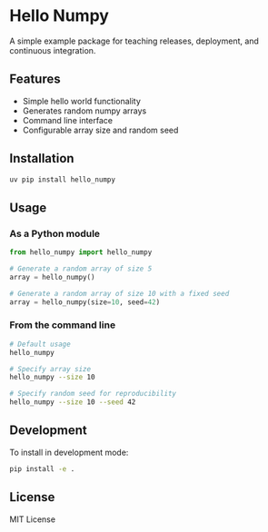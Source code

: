 # Hello Numpy

A simple example package for teaching releases, deployment, and continuous integration.

## Features

- Simple hello world functionality
- Generates random numpy arrays
- Command line interface
- Configurable array size and random seed

## Installation

```bash
uv pip install hello_numpy
```

## Usage

### As a Python module

```python
from hello_numpy import hello_numpy

# Generate a random array of size 5
array = hello_numpy()

# Generate a random array of size 10 with a fixed seed
array = hello_numpy(size=10, seed=42)
```

### From the command line

```bash
# Default usage
hello_numpy

# Specify array size
hello_numpy --size 10

# Specify random seed for reproducibility
hello_numpy --size 10 --seed 42
```

## Development

To install in development mode:

```bash
pip install -e .
```

## License

MIT License
